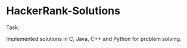 # HackerRank-Solutions

Task:

Implemented solutions in C, Java, C++ and Python for problem
solving.
